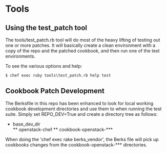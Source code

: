 # Tools

## Using the test_patch tool

The tools/test_patch.rb tool will do most of the heavy lifting of testing out one or more patches.
It will basically create a clean environment with a copy of the repo and the patched cookbook, and then run
one of the test environments.

To see the various options and help:

```shell
$ chef exec ruby tools\test_patch.rb help test
```

## Cookbook Patch Development

The Berksfile in this repo has been enhanced to look for local working cookbook development directories and use them
to when running the test suite.  Simply set REPO_DEV=True and create a directory tree as follows:

* base_dev_dir\
** openstack-chef
** cookbook-openstack-***

When doing the 'chef exec rake berks_vendor', the Berks file will pick up cookbooks changes from the
cookbook-openstack-*** directories.
